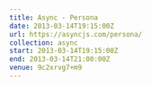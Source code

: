 ```yaml
---
title: Async - Persona
date: 2013-03-14T19:15:00Z
url: https://asyncjs.com/persona/
collection: async
start: 2013-03-14T19:15:00Z
end: 2013-03-14T21:00:00Z
venue: 9c2xrvg7+m9
---
```

